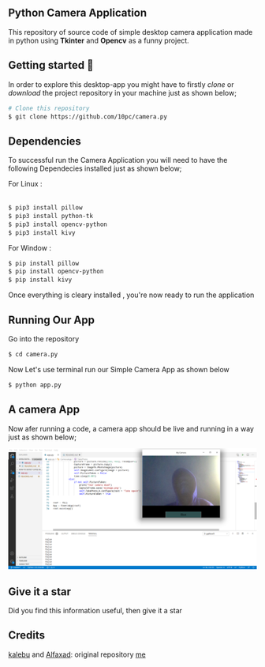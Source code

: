 
Python Camera Application 
----------------------------

This repository of source code of simple desktop camera application made in python using **Tkinter** and **Opencv** as a funny project. 

## Getting started 🔧
In order to explore this desktop-app you might have to firstly *clone* or *download* the project repository in your machine just as shown below;


```bash
# Clone this repository
$ git clone https://github.com/10pc/camera.py

```

Dependencies 
-------------- 

To successful run the Camera Application you will need to have the following 
Dependecies installed just as shown below;

For Linux :
```bash
 
$ pip3 install pillow
$ pip3 install python-tk
$ pip3 install opencv-python
$ pip3 install kivy
```

For Window : 
```bash 
$ pip install pillow
$ pip install opencv-python
$ pip install kivy
```

Once everything is cleary installed , you're now ready to run the application  

Running Our App 
-----------------


Go into the repository

```bash
$ cd camera.py
```

Now Let's use terminal run our Simple Camera App as shown below  

```bash 
$ python app.py

```

A camera App
--------------
Now afer running a code, a camera app should be live and running in a way just as shown below;

![](mycamera.png?raw=true)

Give it a star 
--------------
Did you find this information useful, then give it a star 


Credits
-----------
[kalebu](github.com/kalebu) and [Alfaxad](https://github.com/Alfaxad): original repository
[me](github.com/10pc)

